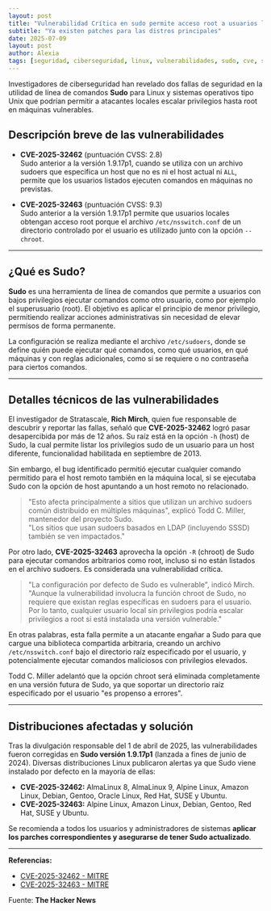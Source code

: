 ```yaml
---
layout: post
title: "Vulnerabilidad Crítica en sudo permite acceso root a usuarios locales sin sudo en Linux"
subtitle: "Ya existen patches para las distros principales"
date: 2025-07-09
layout: post
author: Alexia
tags: [seguridad, ciberseguridad, linux, vulnerabilidades, sudo, cve, sysadmin]
---
```


Investigadores de ciberseguridad han revelado dos fallas de seguridad en la utilidad de línea de comandos **Sudo** para Linux y sistemas operativos tipo Unix que podrían permitir a atacantes locales escalar privilegios hasta root en máquinas vulnerables.

## Descripción breve de las vulnerabilidades

- **CVE-2025-32462** (puntuación CVSS: 2.8)  
  Sudo anterior a la versión 1.9.17p1, cuando se utiliza con un archivo sudoers que especifica un host que no es ni el host actual ni `ALL`, permite que los usuarios listados ejecuten comandos en máquinas no previstas.

- **CVE-2025-32463** (puntuación CVSS: 9.3)  
  Sudo anterior a la versión 1.9.17p1 permite que usuarios locales obtengan acceso root porque el archivo `/etc/nsswitch.conf` de un directorio controlado por el usuario es utilizado junto con la opción `--chroot`.

---

## ¿Qué es Sudo?

**Sudo** es una herramienta de línea de comandos que permite a usuarios con bajos privilegios ejecutar comandos como otro usuario, como por ejemplo el superusuario (root). El objetivo es aplicar el principio de menor privilegio, permitiendo realizar acciones administrativas sin necesidad de elevar permisos de forma permanente.

La configuración se realiza mediante el archivo `/etc/sudoers`, donde se define quién puede ejecutar qué comandos, como qué usuarios, en qué máquinas y con reglas adicionales, como si se requiere o no contraseña para ciertos comandos.

---

## Detalles técnicos de las vulnerabilidades

El investigador de Stratascale, **Rich Mirch**, quien fue responsable de descubrir y reportar las fallas, señaló que **CVE-2025-32462** logró pasar desapercibida por más de 12 años. Su raíz está en la opción `-h` (host) de Sudo, la cual permite listar los privilegios sudo de un usuario para un host diferente, funcionalidad habilitada en septiembre de 2013.

Sin embargo, el bug identificado permitió ejecutar cualquier comando permitido para el host remoto también en la máquina local, si se ejecutaba Sudo con la opción de host apuntando a un host remoto no relacionado.

> "Esto afecta principalmente a sitios que utilizan un archivo sudoers común distribuido en múltiples máquinas", explicó Todd C. Miller, mantenedor del proyecto Sudo.  
> "Los sitios que usan sudoers basados en LDAP (incluyendo SSSD) también se ven impactados."

Por otro lado, **CVE-2025-32463** aprovecha la opción `-R` (chroot) de Sudo para ejecutar comandos arbitrarios como root, incluso si no están listados en el archivo sudoers. Es considerada una vulnerabilidad crítica.

> "La configuración por defecto de Sudo es vulnerable", indicó Mirch.  
> "Aunque la vulnerabilidad involucra la función chroot de Sudo, no requiere que existan reglas específicas en sudoers para el usuario. Por lo tanto, cualquier usuario local sin privilegios podría escalar privilegios a root si está instalada una versión vulnerable."

En otras palabras, esta falla permite a un atacante engañar a Sudo para que cargue una biblioteca compartida arbitraria, creando un archivo `/etc/nsswitch.conf` bajo el directorio raíz especificado por el usuario, y potencialmente ejecutar comandos maliciosos con privilegios elevados.

Todd C. Miller adelantó que la opción chroot será eliminada completamente en una versión futura de Sudo, ya que soportar un directorio raíz especificado por el usuario "es propenso a errores".

---

## Distribuciones afectadas y solución

Tras la divulgación responsable del 1 de abril de 2025, las vulnerabilidades fueron corregidas en **Sudo versión 1.9.17p1** (lanzada a fines de junio de 2024). Diversas distribuciones Linux publicaron alertas ya que Sudo viene instalado por defecto en la mayoría de ellas:

- **CVE-2025-32462:** AlmaLinux 8, AlmaLinux 9, Alpine Linux, Amazon Linux, Debian, Gentoo, Oracle Linux, Red Hat, SUSE y Ubuntu.
- **CVE-2025-32463:** Alpine Linux, Amazon Linux, Debian, Gentoo, Red Hat, SUSE y Ubuntu.

Se recomienda a todos los usuarios y administradores de sistemas **aplicar los parches correspondientes y asegurarse de tener Sudo actualizado**.

---

**Referencias:**  
- [CVE-2025-32462 - MITRE](https://cve.mitre.org/cgi-bin/cvename.cgi?name=CVE-2025-32462)  
- [CVE-2025-32463 - MITRE](https://cve.mitre.org/cgi-bin/cvename.cgi?name=CVE-2025-32463)


Fuente: __The Hacker News__

